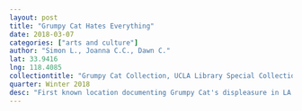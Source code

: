 ```yaml
---
layout: post
title: "Grumpy Cat Hates Everything"
date: 2018-03-07
categories: ["arts and culture"]
author: "Simon L., Joanna C.C., Dawn C."
lat: 33.9416
lng: 118.4085
collectiontitle: "Grumpy Cat Collection, UCLA Library Special Collections"
quarter: Winter 2018
desc: "First known location documenting Grumpy Cat's displeasure in LA."
---
```

